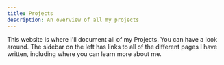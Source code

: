 ```yaml
---
title: Projects
description: An overview of all my projects
---
```


This website is where I'll document all of my Projects. You can have a look around. The sidebar on the left has links to all of the different pages I have written, including where you can learn more about me.